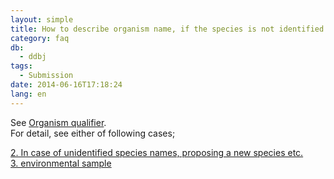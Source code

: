 ```yaml
---
layout: simple
title: How to describe organism name, if the species is not identified or not defined?
category: faq
db:
  - ddbj
tags: 
  - Submission
date: 2014-06-16T17:18:24
lang: en
---
```


See [Organism qualifier](/ddbj/organism-e.html).    
For detail, see either of following cases;

[2. In case of unidentified species names, proposing a new species etc.](/ddbj/organism-e.html#unidentified)    
[3. environmental sample](/ddbj/organism-e.html#env)

